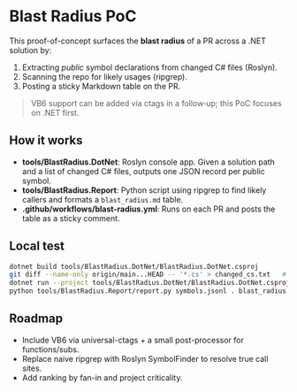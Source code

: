 # Blast Radius PoC

This proof-of-concept surfaces the **blast radius** of a PR across a .NET solution by:
1. Extracting *public* symbol declarations from changed C# files (Roslyn).
2. Scanning the repo for likely usages (ripgrep).
3. Posting a sticky Markdown table on the PR.

> VB6 support can be added via ctags in a follow‑up; this PoC focuses on .NET first.

## How it works
- **tools/BlastRadius.DotNet**: Roslyn console app. Given a solution path and a list of changed C# files, outputs one JSON record per public symbol.
- **tools/BlastRadius.Report**: Python script using ripgrep to find likely callers and formats a `blast_radius.md` table.
- **.github/workflows/blast-radius.yml**: Runs on each PR and posts the table as a sticky comment.

## Local test
```bash
dotnet build tools/BlastRadius.DotNet/BlastRadius.DotNet.csproj
git diff --name-only origin/main...HEAD -- '*.cs' > changed_cs.txt   # or create manually
dotnet run --project tools/BlastRadius.DotNet/BlastRadius.DotNet.csproj Your.sln changed_cs.txt > symbols.jsonl
python tools/BlastRadius.Report/report.py symbols.jsonl . blast_radius.md
```

## Roadmap
- Include VB6 via universal-ctags + a small post-processor for functions/subs.
- Replace naive ripgrep with Roslyn SymbolFinder to resolve true call sites.
- Add ranking by fan-in and project criticality.
